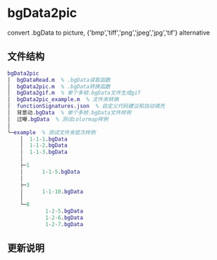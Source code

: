 # bgData2pic
convert .bgData to picture, {'bmp','tiff','png','jpeg','jpg','tif'} alternative
## 文件结构
``` matlab
bgData2pic
│  bgDataRead.m  % .bgData读取函数
│  bgData2pic.m  % .bgData转换函数
│  bgData2gif.m  % 单个多帧.bgData文件生成gif
│  bgData2pic_example.m  % 文件夹转换
│  functionSignatures.json  % 自定义代码建议和自动填充
│  背景动.bgData  % 单个多帧.bgData文件样例
│  过曝.bgData  % 测试colormap样例
│
└─example  % 测试文件夹层次样例
    │  1-1-1.bgData
    │  1-1-2.bgData
    │  1-1-3.bgData
    │
    ├─1
    │      1-1-5.bgData
    │
    ├─3
    │      1-1-10.bgData
    │
    └─8
            1-2-5.bgData
            1-2-6.bgData
            1-2-7.bgData
```
## 更新说明